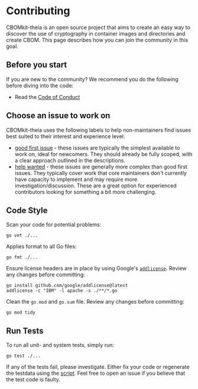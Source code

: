 # Contributing

CBOMkit-theia is an open source project that aims to create 
an easy way to discover the use of cryptography in container images and directories and create CBOM. 
This page describes how you can join the community in this goal.

## Before you start

If you are new to the community? We recommend you do the following before diving into the code:

* Read the [Code of Conduct](./CODE_OF_CONDUCT.md)

## Choose an issue to work on
CBOMkit-theia uses the following labels to help non-maintainers find issues best suited to their interest and experience level:

* [good first issue](https://github.com/IBM/cbomkit-theia/issues?q=is%3Aissue+is%3Aopen+label%3A%22good+first+issue%22) - these issues are typically the simplest available to work on, ideal for newcomers. They should already be fully scoped, with a clear approach outlined in the descriptions.
* [help wanted](https://github.com/IBM/cbomkit-theia/issues?q=is%3Aopen+is%3Aissue+label%3A%22help+wanted%22) - these issues are generally more complex than good first issues. They typically cover work that core maintainers don't currently have capacity to implement and may require more investigation/discussion. These are a great option for experienced contributors looking for something a bit more challenging.

## Code Style

Scan your code for potential problems:
```shell
go vet ./...
```

Applies format to all Go files:
```shell
go fmt ./...
```

Ensure license headers are in place by using Google's [`addlicense`](https://github.com/google/addlicense). Review any changes before committing:
```shell
go install github.com/google/addlicense@latest
addlicense -c "IBM" -l apache -s ./**/*.go
```

Clean the `go.mod` and `go.sum` file. Review any changes before committing:
```shell
go mod tidy
```

## Run Tests

To run all unit- and system tests, simply run:
```shell
go test ./...
```

If any of the tests fail, please investigate. Either fix your code or regenerate the testdata using the [script](./regenerate_test_output.sh). Feel free to open an issue if you believe that the test code is faulty.

